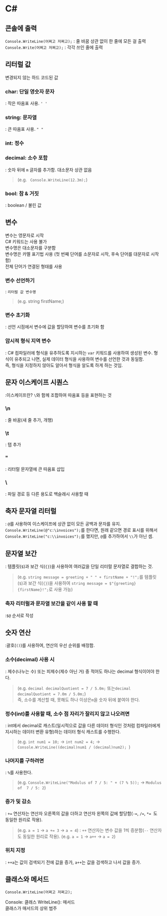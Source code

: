 # C#

## 콘솔에 출력

`Console.WriteLine(어쩌고 저쩌고);`
: 줄 바꿈 상관 없이 한 줄에 모든 걸 출력  
`Console.Write(어쩌고 저쩌고);`
: 각각 쓰인 줄에 출력

## 리터럴 값

변경되지 않는 하드 코드된 값

### char: 단일 영숫자 문자
: 작은 따옴표 사용. `' '`
### string: 문자열
: 큰 따옴표 사용. `" "`
### int: 정수
### decimal: 소수 포함
: 숫자 뒤에 `m` 글자를 추가함. 대소문자 상관 없음  
>(e.g. ` Console.WriteLine(12.3m);`)

### bool: 참 & 거짓
: boolean / 불린 값

## 변수

변수는 영문자로 시작  
C# 키워드는 사용 불가  
변수명은 대소문자를 구분함  
변수명은 카멜 표기법 사용 (첫 번째 단어를 소문자로 시작, 후속 단어를 대문자로 시작함)  
전체 단어가 연결된 형태를 사용

### 변수 선언하기
: `리터럴 값 변수명`
>(e.g. string firstName;)

### 변수 초기화
: 선언 시점에서 변수에 값을 할당하여 변수를 초기화 함

### 암시적 형식 지역 변수

: C# 컴파일러에 형식을 유추하도록 지시하는 `var` 키워드를 사용하여 생성된 변수. 형식이 유추되고 나면, 실제 데이터 형식을 사용하여 변수를 선언한 것과 동일함.  
즉, 형식을 지정하지 않아도 알아서 형식을 알도록 하게 하는 것임.

## 문자 이스케이프 시퀀스
:이스케이프란? `\`와 함께  조합하여 따옴표 등을 표현하는 것

### \n
: 줄 바꿈(새 줄 추가, 개행)

### \t
: 탭 추가

### \"
: 리터럴 문자열에 큰 따옴표 삽입

### \\
: 파일 경로 등 다른 용도로 백슬래시 사용할 때

## 축자 문자열 리터럴
: `@`를 사용하여 이스케이프에 상관 없이 모든 공백과 문자를 유지.  
`Console.WriteLine(@"c:\invoices");`를 한다면, 원래 같으면 경로 표시를 위해서 `Console.WriteLine("c:\\invoices");`를 했지만, `@`를 추가하여서 `\\`가 아닌 셈.

## 문자열 보간
: 템플릿(`$`)과 보간 식(`{}`)을 사용하여 여러값을 단일 리터럴 문자열로 결합하는 것.  
>(e.g. `string message = greeting + " " + firstName + "!";`를 템플릿(`$`)과 보간 식(`{}`)을 사용하여 `string message = $"{greeting} {firstName}!";`로 사용 가능)

### 축자 리터럴과 문자열 보간을 같이 사용 할 때
:`$@` 순서로 작성

## 숫자 연산
:괄호(`()`)를 사용하여, 연산의 우선 순위를 배정함.

### 소수(decimal) 사용 시
: 제수(나누는 수) 또는 피제수(제수 아닌 거) 중 적어도 하나는 decimal 형식이어야 한다.  
>(e.g. `decimal decimalQuotient = 7 / 5.0m;` 또는`decimal decimalQuotient = 7.0m / 5.0m;`)  
즉, 소수를 계산할 때, 못해도 하나 이상은`m`을 숫자 뒤에 붙여야 한다.

### 정수(int)를 사용할 때, 소수 점 자리가 잘리지 않고 나오려면
: int에서 decimal로 캐스트(일시적으로 값을 다른 데이터 형식인 것처럼 컴파일러에게 지시하는 데이터 변환 유형)하는 데이터 형식 캐스트를 수행한다.  
>(e.g. `int num1 = 10;` -> `int num2 = 4;` -> `Console.WriteLine((decimal)num1 / (decimal)num2); `)

### 나머지를 구하려면
: `%`를 사용한다.
>(e.g. `Console.WriteLine("Modulus of 7 / 5: " + (7 % 5));` -> `Modulus of  7 / 5: 2`)

### 증가 및 감소
: `+=` 연산자는 연산자 오른쪽의 값을 더하고 연산자 왼쪽의 값에 할당함(`-=`, `/=`, `*= `도 동일한 원리로 작용).
>(e.g. `a = 1` -> `a += 3` -> `a = 4`)
: `++` 연산자는 변수 값을 1씩 증분함(`--` 연산자도 동일한 원리로 작용).
>(e.g. `a = 1` -> `a++` -> `a = 2`)

### 위치 지정
: `++a`는 값이 검색되기 전에 값을 증가, `a++`는 값을 검색하고 나서 값을 증가.

## 클래스와 메서드

`Console.WriteLine(어쩌고 저쩌고);`

Console: 클래스 WriteLine(): 매서드  
클래스가 매서드의 상위 범주 